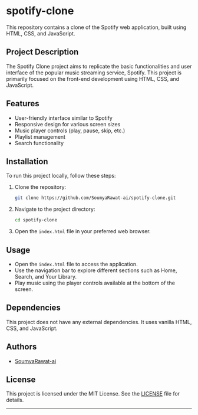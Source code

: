 ﻿# spotify-clone
 
This repository contains a clone of the Spotify web application, built using HTML, CSS, and JavaScript.

## Project Description

The Spotify Clone project aims to replicate the basic functionalities and user interface of the popular music streaming service, Spotify. This project is primarily focused on the front-end development using HTML, CSS, and JavaScript.

## Features

- User-friendly interface similar to Spotify
- Responsive design for various screen sizes
- Music player controls (play, pause, skip, etc.)
- Playlist management
- Search functionality

## Installation

To run this project locally, follow these steps:

1. Clone the repository:
   ```sh
   git clone https://github.com/SoumyaRawat-ai/spotify-clone.git
   ```
2. Navigate to the project directory:
   ```sh
   cd spotify-clone
   ```
3. Open the `index.html` file in your preferred web browser.

## Usage

- Open the `index.html` file to access the application.
- Use the navigation bar to explore different sections such as Home, Search, and Your Library.
- Play music using the player controls available at the bottom of the screen.

## Dependencies

This project does not have any external dependencies. It uses vanilla HTML, CSS, and JavaScript.

## Authors

- [SoumyaRawat-ai](https://github.com/SoumyaRawat-ai)

## License

This project is licensed under the MIT License. See the [LICENSE](LICENSE) file for details.

---
